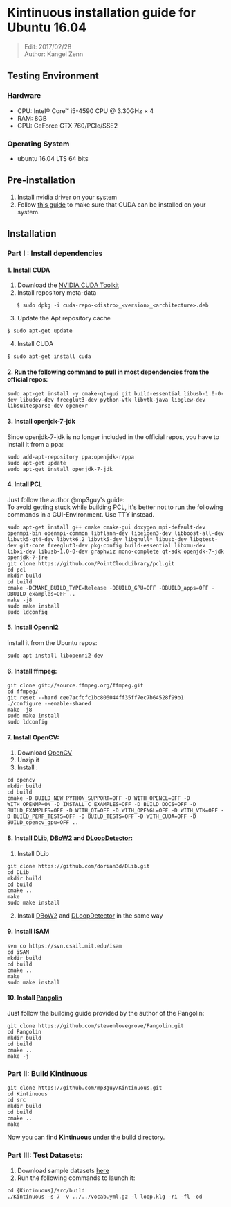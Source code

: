 # Kintinuous installation guide for Ubuntu 16.04
> Edit: 2017/02/28  
> Author: Kangel Zenn
## Testing Environment

### Hardware
+ CPU: Intel® Core™ i5-4590 CPU @ 3.30GHz × 4 
+ RAM: 8GB
+ GPU: GeForce GTX 760/PCIe/SSE2

### Operating System
+ ubuntu 16.04 LTS 64 bits

## Pre-installation

1. Install nvidia driver on your system 
2. Follow [this guide][CUDA installation guide] to make sure that CUDA can be installed on your system.


## Installation

### Part I : Install dependencies

#### 1. Install CUDA

1. Download the [NVIDIA CUDA Toolkit]
2. Install repository meta-data  
```
   $ sudo dpkg -i cuda-repo-<distro>_<version>_<architecture>.deb
```
3. Update the Apt repository cache  
```
$ sudo apt-get update
```
4. Install CUDA
```
$ sudo apt-get install cuda
```

#### 2. Run the following command to pull in most dependencies from the official repos:
```
sudo apt-get install -y cmake-qt-gui git build-essential libusb-1.0-0-dev libudev-dev freeglut3-dev python-vtk libvtk-java libglew-dev  libsuitesparse-dev openexr
```

#### 3. Install openjdk-7-jdk
Since openjdk-7-jdk is no longer included in the official repos, you have to install it from a ppa: 

```
sudo add-apt-repository ppa:openjdk-r/ppa  
sudo apt-get update   
sudo apt-get install openjdk-7-jdk  
```

#### 4. Intall PCL
Just follow the author @mp3guy's guide:  
To avoid getting stuck while building PCL, it's better not to run the following commands in a GUI-Environment. Use TTY instead.
```
sudo apt-get install g++ cmake cmake-gui doxygen mpi-default-dev openmpi-bin openmpi-common libflann-dev libeigen3-dev libboost-all-dev libvtk5-qt4-dev libvtk6.2 libvtk5-dev libqhull* libusb-dev libgtest-dev git-core freeglut3-dev pkg-config build-essential libxmu-dev libxi-dev libusb-1.0-0-dev graphviz mono-complete qt-sdk openjdk-7-jdk openjdk-7-jre
git clone https://github.com/PointCloudLibrary/pcl.git
cd pcl
mkdir build
cd build
cmake -DCMAKE_BUILD_TYPE=Release -DBUILD_GPU=OFF -DBUILD_apps=OFF -DBUILD_examples=OFF ..
make -j8
sudo make install
sudo ldconfig
```
#### 5. Install Openni2
install it from the Ubuntu repos: 

```
sudo apt install libopenni2-dev
```

#### 6. Install ffmpeg: 
```
git clone git://source.ffmpeg.org/ffmpeg.git
cd ffmpeg/
git reset --hard cee7acfcfc1bc806044ff35ff7ec7b64528f99b1
./configure --enable-shared
make -j8
sudo make install
sudo ldconfig
```

#### 7. Install OpenCV: 
1. Download [OpenCV]
2. Unzip it
3. Install :
```
cd opencv
mkdir build
cd build
cmake -D BUILD_NEW_PYTHON_SUPPORT=OFF -D WITH_OPENCL=OFF -D WITH_OPENMP=ON -D INSTALL_C_EXAMPLES=OFF -D BUILD_DOCS=OFF -D BUILD_EXAMPLES=OFF -D WITH_QT=OFF -D WITH_OPENGL=OFF -D WITH_VTK=OFF -D BUILD_PERF_TESTS=OFF -D BUILD_TESTS=OFF -D WITH_CUDA=OFF -D BUILD_opencv_gpu=OFF ..
```
#### 8. Install [DLib], [DBoW2] and [DLoopDetector]:
1. Install DLib
```
git clone https://github.com/dorian3d/DLib.git
cd DLib
mkdir build
cd build
cmake ..
make
sudo make install
```
2. Install [DBoW2] and [DLoopDetector] in the same way

#### 9. Install ISAM
```
svn co https://svn.csail.mit.edu/isam
cd iSAM
mkdir build
cd build
cmake ..
make
sudo make install
```
#### 10. Install [Pangolin]
Just follow the building guide provided by the author of the Pangolin:   
```
git clone https://github.com/stevenlovegrove/Pangolin.git
cd Pangolin
mkdir build
cd build
cmake ..
make -j
```

### Part II: Build Kintinuous
```
git clone https://github.com/mp3guy/Kintinuous.git
cd Kintinuous
cd src
mkdir build
cd build
cmake ..
make
```

Now you can find **Kintinuous** under the build directory.
### Part III: Test Datasets:
1. Download sample datasets [here][Kintinuous datasets]
2. Run the following commands to launch it:
```
cd {Kintinuous}/src/build
./Kintinuous -s 7 -v ../../vocab.yml.gz -l loop.klg -ri -fl -od
```

[Kintinuous datasets]:[http://www.cs.nuim.ie/research/vision/data/loop.klg]
[Pangolin]:[https://github.com/stevenlovegrove/Pangolin]
[DLib]:[https://github.com/dorian3d/DLib]
[DBoW2]:[https://github.com/dorian3d/DBoW2]
[DLoopDetector]:[https://github.com/dorian3d/DLoopDetector]
[OpenCV]:[http://sourceforge.net/projects/opencvlibrary/files/opencv-unix/2.4.9/opencv-2.4.9.zip]
[CUDA installation guide]:[http://docs.nvidia.com/cuda/cuda-installation-guide-linux/index.html#axzz4ZIwZGrX6]
[NVIDIA CUDA Toolkit]:[https://developer.nvidia.com/cuda-downloads]